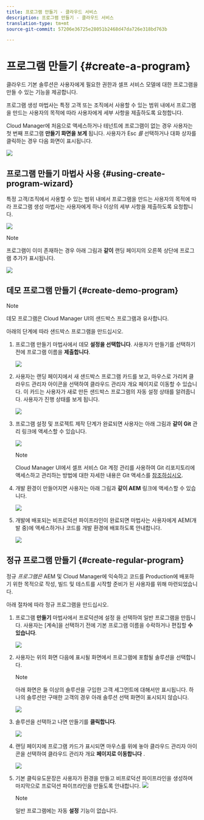 ```yaml
---
title: 프로그램 만들기 - 클라우드 서비스
description: 프로그램 만들기 - 클라우드 서비스
translation-type: tm+mt
source-git-commit: 57206e36725e28051b2468d47da726e318bd763b

---
```



# 프로그램 만들기 {#create-a-program}

클라우드 기본 솔루션은 사용자에게 필요한 권한과 셀프 서비스 모델에 대한 프로그램을 만들 수 있는 기능을 제공합니다.

프로그램 생성 마법사는 특정 고객 또는 조직에서 사용할 수 있는 범위 내에서 프로그램을 만드는 사용자의 목적에 따라 사용자에게 세부 사항을 제출하도록 요청합니다.

Cloud Manager에 처음으로 액세스하거나 테넌트에 프로그램이 없는 경우 사용자는 첫 번째 프로그램 **만들기 화면을 보게** 됩니다. 사용자가 Esc *를* 선택하거나 대화 상자를 클릭하는 경우 다음 화면이 표시됩니다.

![](assets/create-program1.png)


## 프로그램 만들기 마법사 사용 {#using-create-program-wizard}

특정 고객/조직에서 사용할 수 있는 범위 내에서 프로그램을 만드는 사용자의 목적에 따라 프로그램 생성 마법사는 사용자에게 하나 이상의 세부 사항을 제출하도록 요청합니다.

![](assets/create-program-2.png)

>[!NOTE]
>프로그램이 이미 존재하는 경우 아래 그림과 **같이** 랜딩 페이지의 오른쪽 상단에 프로그램 추가가 표시됩니다.

![](assets/create-program-add.png)

## 데모 프로그램 만들기 {#create-demo-program}

>[!NOTE]
>
데모 프로그램은 Cloud Manager UI의 샌드박스 프로그램과 유사합니다.

아래의 단계에 따라 샌드박스 프로그램을 만드십시오.

1. 프로그램 만들기 마법사에서 데모 **설정을 선택합니다**. 사용자가 만들기를 선택하기 전에 프로그램 이름을 **제출합니다**.

   ![](assets/create-program-setupdemo.png)

1. 사용자는 랜딩 페이지에서 새 샌드박스 프로그램 카드를 보고, 마우스로 가리켜 클라우드 관리자 아이콘을 선택하여 클라우드 관리자 개요 페이지로 이동할 수 있습니다. 이 카드는 사용자가 새로 만든 샌드박스 프로그램의 자동 설정 상태를 알려줍니다. 사용자가 진행 상태를 보게 됩니다.

   ![](assets/program-create-setupdemo2.png)

1. 프로그램 설정 및 프로젝트 제작 단계가 완료되면 사용자는 아래 그림과 **같이 Git** 관리 링크에 액세스할 수 있습니다.

   ![](assets/create-program4.png)

   >[!NOTE]
   >
   >Cloud Manager UI에서 셀프 서비스 Git 계정 관리를 사용하여 Git 리포지토리에 액세스하고 관리하는 방법에 대한 자세한 내용은 Git 액세스를 [참조하십시오](/help/implementing/cloud-manager/accessing-git.md).


1. 개발 환경이 만들어지면 사용자는 아래 그림과 **같이 AEM** 링크에 액세스할 수 있습니다.

   ![](assets/create-program-5.png)

1. 개발에 배포되는 비프로덕션 파이프라인이 완료되면 마법사는 사용자에게 AEM(개발 중)에 액세스하거나 코드를 개발 환경에 배포하도록 안내합니다.

   ![](assets/create-program-setup-deploy.png)


## 정규 프로그램 만들기 {#create-regular-program}

정규 *프로그램은* AEM 및 Cloud Manager에 익숙하고 코드를 Production에 배포하기 위한 목적으로 작성, 빌드 및 테스트를 시작할 준비가 된 사용자를 위해 마련되었습니다.

아래 절차에 따라 정규 프로그램을 만드십시오.

1. 프로그램 **만들기** 마법사에서 프로덕션에 설정 을 선택하여 일반 프로그램을 만듭니다. 사용자는 [계속]을 선택하기 전에 기본 프로그램 이름을 수락하거나 편집할 **수 있습니다**.

   ![](assets/set-up-prod1.png)

1. 사용자는 위의 화면 다음에 표시될 화면에서 프로그램에 포함될 솔루션을 선택합니다.



   >[!NOTE]
   >
   >아래 화면은 둘 이상의 솔루션을 구입한 고객 세그먼트에 대해서만 표시됩니다. 하나의 솔루션만 구매한 고객의 경우 아래 솔루션 선택 화면이 표시되지 않습니다.

   ![](assets/set-up-prod2.png)

1. 솔루션을 선택하고 나면 만들기를 **클릭합니다**.

   ![](assets/set-up-prod3.png)

1. 랜딩 페이지에 프로그램 카드가 표시되면 마우스를 위에 놓아 클라우드 관리자 아이콘을 선택하여 클라우드 관리자 개요 **페이지로 이동합니다** .

   ![](assets/set-up-prod4.png)

1. 기본 클릭유도문장은 사용자가 환경을 만들고 비프로덕션 파이프라인을 생성하며 마지막으로 프로덕션 파이프라인을 만들도록 안내합니다.
   ![](assets/set-up-prod5.png)


   >[!NOTE]
   >
   >일반 프로그램에는 자동 **설정** 기능이 없습니다.





